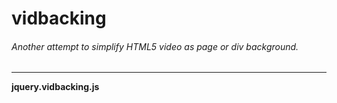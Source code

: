 # vidbacking
###### Another attempt to simplify HTML5 video as page or div background.
---
**jquery.vidbacking.js** 
